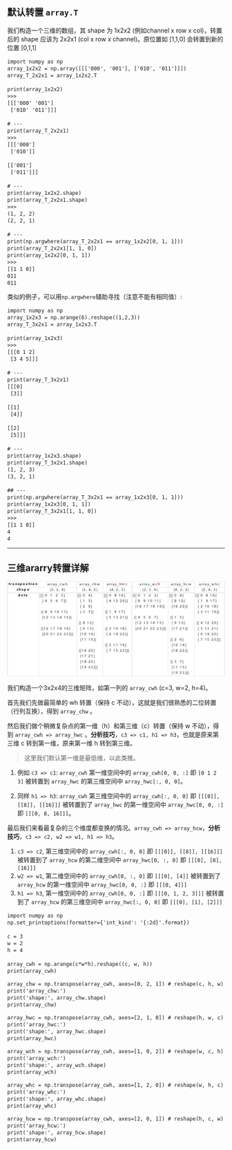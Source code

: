 ## 默认转置 `array.T`
我们构造一个三维的数组，其 shape 为 1x2x2 (例如channel x row x col)，转置后的 shape 应该为 2x2x1 (col x row x channel)。原位置如 [1,1,0] 会转置到新的位置 [0,1,1]

 ```
import numpy as np
array_1x2x2 = np.array([[['000', '001'], ['010', '011']]])
array_T_2x2x1 = array_1x2x2.T

print(array_1x2x2)
>>>
[[['000' '001']
  ['010' '011']]]

# ---
print(array_T_2x2x1)
>>>
[[['000']
  ['010']]

 [['001']
  ['011']]]

# ---
print(array_1x2x2.shape)
print(array_T_2x2x1.shape)
>>>
(1, 2, 2)
(2, 2, 1)

# ---
print(np.argwhere(array_T_2x2x1 == array_1x2x2[0, 1, 1]))
print(array_T_2x2x1[1, 1, 0])
print(array_1x2x2[0, 1, 1])
>>>
[[1 1 0]]
011
011
 ```

类似的例子，可以用`np.argwhere`辅助寻找（注意不能有相同值）:

 ```
import numpy as np
array_1x2x3 = np.arange(6).reshape((1,2,3))
array_T_3x2x1 = array_1x2x3.T

print(array_1x2x3)
>>>
[[[0 1 2]
  [3 4 5]]]

# --- 
print(array_T_3x2x1)
[[[0]
  [3]]

 [[1]
  [4]]

 [[2]
  [5]]]

# ---
print(array_1x2x3.shape)
print(array_T_3x2x1.shape)
(1, 2, 3)
(3, 2, 1)

## ---
print(np.argwhere(array_T_3x2x1 == array_1x2x3[0, 1, 1]))
print(array_1x2x3[0, 1, 1])
print(array_T_3x2x1[1, 1, 0])
>>>
[[1 1 0]]
4
4
 ```

---
## 三维ararry转置详解

![image](transpose_jupyter.jpg)

我们构造一个3x2x4的三维矩阵，如第一列的 `array_cwh` (c=3, w=2, h=4)。

首先我们先做最简单的 wh 转置（保持 c 不动），这就是我们很熟悉的二位转置（行列互换），得到 `array_chw` 。

然后我们做个稍微复杂点的第一维（h）和第三维（c）转置（保持 w 不动），得到 `array_cwh => array_hwc` 。**分析技巧**，`c3 => c1, h1 => h3`，也就是原来第三维 c 转到第一维，原来第一维 h 转到第三维。
> 这里我们默认第一维是最低维，以此类推。

1. 例如 `c3 => c1`: `array_cwh` 第一维空间中的  `array_cwh[0, 0, :]` 即 `[0 1 2 3]` 被转置到 `array_hwc` 的第三维空间中 `array_hwc[:, 0, 0]`。

2. 同样 `h1 => h3`: `array_cwh` 第三维空间中的 `array_cwh[:, 0, 0]` 即 `[[[0]], [[8]], [[16]]]` 被转置到了 `array_hwc` 的第一维空间中 `array_hwc[0, 0, :]` 即 `[[[0, 8, 16]]]`。


最后我们来看最复杂的三个维度都变换的情况。`array_cwh => array_hcw`，**分析技巧**，`c3 => c2, w2 => w1, h1 => h3`。
1. `c3 => c2`, 第三维空间中的 `array_cwh[:, 0, 0]` 即 `[[[0]], [[8]], [[16]]]` 被转置到了 `array_hcw` 的第二维空间中 `array_hwc[0, :, 0]` 即 `[[[0], [8], [16]]]`
2. `w2 => w1`, 第二维空间中的 `array_cwh[0, :, 0]` 即 `[[[0], [4]]` 被转置到了 `array_hcw` 的第一维空间中 `array_hwc[0, 0, :]` 即 `[[[0, 4]]]`
1. `h1 => h3`, 第一维空间中的 `array_cwh[0, 0, :]` 即 `[[[0, 1, 2, 3]]]` 被转置到了 `array_hcw` 的第三维空间中 `array_hwc[:, 0, 0]` 即 `[[[0], [1], [2]]]`

```{.python .input  n=1}
import numpy as np
np.set_printoptions(formatter={'int_kind': '{:2d}'.format})

c = 3
w = 2
h = 4

array_cwh = np.arange(c*w*h).reshape((c, w, h))
print(array_cwh)
```

```{.python .input  n=2}
array_chw = np.transpose(array_cwh, axes=[0, 2, 1]) # reshape(c, h, w)
print('array_chw:')
print('shape:', array_chw.shape)
print(array_chw)
```

```{.python .input  n=3}
array_hwc = np.transpose(array_cwh, axes=[2, 1, 0]) # reshape(h, w, c)
print('array_hwc:')
print('shape:', array_hwc.shape)
print(array_hwc)
```

```{.python .input  n=4}
array_wch = np.transpose(array_cwh, axes=[1, 0, 2]) # reshape(w, c, h)
print('array_wch:')
print('shape:', array_wch.shape)
print(array_wch)
```

```{.python .input  n=5}
array_whc = np.transpose(array_cwh, axes=[1, 2, 0]) # reshape(w, h, c)
print('array_whc:')
print('shape:', array_whc.shape)
print(array_whc)
```

```{.python .input  n=6}
array_hcw = np.transpose(array_cwh, axes=[2, 0, 1]) # reshape(h, c, w)
print('array_hcw:')
print('shape:', array_hcw.shape)
print(array_hcw)
```
